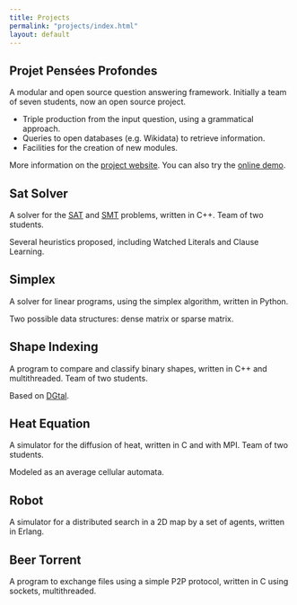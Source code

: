 ```yaml
---
title: Projects
permalink: "projects/index.html"
layout: default
---
```


## Projet Pensées Profondes <a id="git-ic" href="https://github.com/ProjetPP/"><i class="fa fa-github" style="font-size:0.5em;"></i></a>

A modular and open source question answering framework. Initially a team of seven
students, now an open source project.

* Triple production from the input question, using a grammatical approach.
* Queries to open databases (e.g. Wikidata) to retrieve information.
* Facilities for the creation of new modules.

More information on the [project website](http://projetpp.github.io). You can also
try the [online demo](http://askplatyp.us).


## Sat Solver <a id="git-ic" href="https://github.com/Ezibenroc/satsolver"><i class="fa fa-github" style="font-size:0.5em;"></i></a>

A solver for the [SAT](https://en.wikipedia.org/wiki/Boolean_satisfiability_problem)
and [SMT](https://en.wikipedia.org/wiki/Satisfiability_Modulo_Theories) problems,
written in C++. Team of two students.

Several heuristics proposed, including Watched Literals and Clause Learning.


## Simplex <a id="git-ic" href="https://github.com/Ezibenroc/simplex"><i class="fa fa-github" style="font-size:0.5em;"></i></a>

A solver for linear programs, using the simplex algorithm, written in Python.

Two possible data structures: dense matrix or sparse matrix.


## Shape Indexing <a id="git-ic" href="https://github.com/Ezibenroc/shape-indexing"><i class="fa fa-github" style="font-size:0.5em;"></i></a>

A program to compare and classify binary shapes, written in C++ and multithreaded.
Team of two students.

Based on [DGtal](http://dgtal.org).


## Heat Equation <a id="git-ic" href="https://github.com/yhamoudi/heatEquation"><i class="fa fa-github" style="font-size:0.5em;"></i></a>

A simulator for the diffusion of heat, written in C and with MPI. Team of two students.

Modeled as an average cellular automata.


## Robot <a id="git-ic" href="https://github.com/Ezibenroc/robot"><i class="fa fa-github" style="font-size:0.5em;"></i></a>

A simulator for a distributed search in a 2D map by a set of agents, written in Erlang.


## Beer Torrent <a id="git-ic" href="https://github.com/Ezibenroc/beertorrent"><i class="fa fa-github" style="font-size:0.5em;"></i></a>

A program to exchange files using a simple P2P protocol, written in C using sockets, multithreaded.
